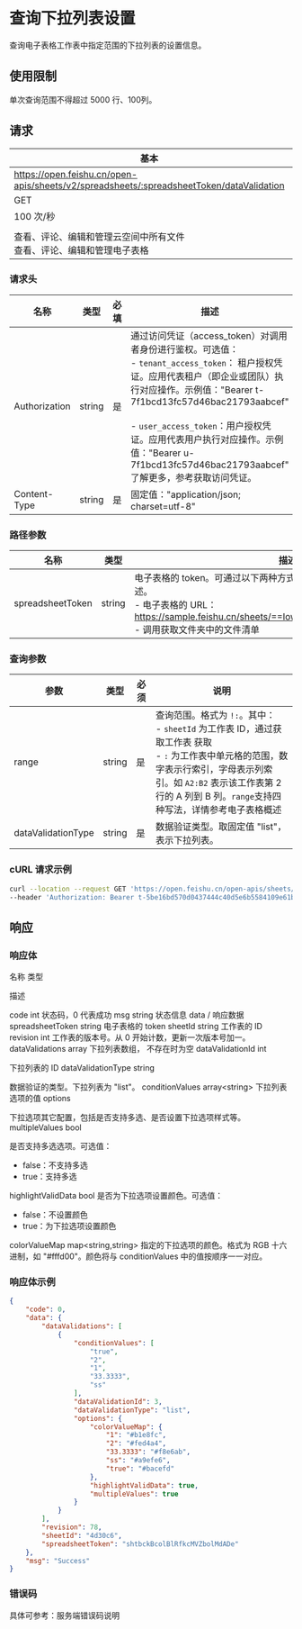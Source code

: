 # 查询下拉列表设置

查询电子表格工作表中指定范围的下拉列表的设置信息。

## 使用限制

单次查询范围不得超过 5000 行、100列。

## 请求
| 基本 |  |
| --- | --- |
| https://open.feishu.cn/open-apis/sheets/v2/spreadsheets/:spreadsheetToken/dataValidation |
| GET |
| 100 次/秒 |
|  |
| 查看、评论、编辑和管理云空间中所有文件<br>查看、评论、编辑和管理电子表格 |


### 请求头
| 名称 | 类型 | 必填 | 描述 |
| --- | --- | --- | --- |
| Authorization | string | 是 | 通过访问凭证（access_token）对调用者身份进行鉴权。可选值：<br>- `tenant_access_token`： 租户授权凭证。应用代表租户（即企业或团队）执行对应操作。示例值："Bearer t-7f1bcd13fc57d46bac21793aabcef"<br><br>- `user_access_token`：用户授权凭证。应用代表用户执行对应操作。示例值："Bearer u-7f1bcd13fc57d46bac21793aabcef"<br>了解更多，参考获取访问凭证。 |
| Content-Type | string | 是 | 固定值："application/json; charset=utf-8" |


### 路径参数



| 名称 | 类型 | 描述 |
| --- | --- | --- |
| spreadsheetToken | string | 电子表格的 token。可通过以下两种方式获取。了解更多，参考电子表格概述。<br>- 电子表格的 URL：https://sample.feishu.cn/sheets/==Iow7sNNEphp3WbtnbCscPqabcef==<br>- 调用获取文件夹中的文件清单 |



### 查询参数

| 参数 | 类型 | 必须 | 说明 |
| --- | --- | --- | --- |
| range | string | 是 | 查询范围。格式为 `!:`。其中：<br>- `sheetId` 为工作表 ID，通过获取工作表 获取<br>- `:` 为工作表中单元格的范围，数字表示行索引，字母表示列索引。如 `A2:B2` 表示该工作表第 2 行的 A 列到 B 列。`range`支持四种写法，详情参考电子表格概述 |
| dataValidationType | string | 是 | 数据验证类型。取固定值 "list"，表示下拉列表。 |


###  cURL 请求示例
```bash
curl --location --request GET 'https://open.feishu.cn/open-apis/sheets/v2/spreadsheets/shtcngNygNfuqhxTBf588jwgWbJ/dataValidation?&range=BzY8T5!A2:A100' \
--header 'Authorization: Bearer t-5be16bd570d0437444c40d5e6b5584109e61b0b1' \
```


 ## 响应

### 响应体
  

<md-dt-table>
<md-dt-thead>
<md-dt-tr>
<md-dt-th style="width: 40%;">名称</md-dt-th>
<md-dt-th style="width: 20%;">类型</md-dt-th>

<md-dt-th style="width: 30%;">描述</md-dt-th>
</md-dt-tr>
</md-dt-thead>
<md-dt-tbody>
  
<md-dt-tr level="0">
<md-dt-td>
code
</md-dt-td>
<md-dt-td>
int
</md-dt-td>

<md-dt-td>
状态码，0 代表成功
</md-dt-td>
</md-dt-tr>
  
<md-dt-tr level="0">
<md-dt-td>
msg
</md-dt-td>
<md-dt-td>
string
</md-dt-td>

<md-dt-td>
状态信息
</md-dt-td>
</md-dt-tr>
  
<md-dt-tr level="0">
<md-dt-td>
data
</md-dt-td>
<md-dt-td>
/
</md-dt-td>

<md-dt-td>
响应数据
</md-dt-td>
</md-dt-tr>
  
<md-dt-tr level="1">
<md-dt-td>
spreadsheetToken
</md-dt-td>
<md-dt-td>
string
</md-dt-td>

<md-dt-td>
电子表格的 token
</md-dt-td>
</md-dt-tr>
<md-dt-tr level="1">
<md-dt-td>
sheetId
</md-dt-td>
<md-dt-td>
string
</md-dt-td>

<md-dt-td>
工作表的 ID
</md-dt-td>
</md-dt-tr>
<md-dt-tr level="1">
<md-dt-td>
revision
</md-dt-td>
<md-dt-td>
int
</md-dt-td>

<md-dt-td>
工作表的版本号。从 0 开始计数，更新一次版本号加一。
</md-dt-td>
</md-dt-tr>
<md-dt-tr level="1">
<md-dt-td>
dataValidations
</md-dt-td>
<md-dt-td>
array
</md-dt-td>

<md-dt-td>
下拉列表数组， 不存在时为空
</md-dt-td>
</md-dt-tr>
<md-dt-tr level="2">
<md-dt-td>
dataValidationId
</md-dt-td>
<md-dt-td>
int
</md-dt-td>

<md-dt-td>
	
下拉列表的 ID
</md-dt-td>
</md-dt-tr>
<md-dt-tr level="2">
<md-dt-td>
dataValidationType
</md-dt-td>
<md-dt-td>
string
</md-dt-td>

<md-dt-td>
数据验证的类型。下拉列表为 "list"。
</md-dt-td>
</md-dt-tr>
<md-dt-tr level="2">
<md-dt-td>
conditionValues
</md-dt-td>
<md-dt-td>
array&lt;string&gt;
</md-dt-td>

<md-dt-td>
下拉列表选项的值
</md-dt-td>
</md-dt-tr>
<md-dt-tr level="2">
<md-dt-td>
options
</md-dt-td>
<md-dt-td>

</md-dt-td>

<md-dt-td>
	
下拉选项其它配置，包括是否支持多选、是否设置下拉选项样式等。
</md-dt-td>
</md-dt-tr>
<md-dt-tr level="3">
<md-dt-td>
multipleValues
</md-dt-td>
<md-dt-td>
bool
</md-dt-td>

<md-dt-td>
是否支持多选选项。可选值：

- false：不支持多选
- true：支持多选
</md-dt-td>
</md-dt-tr>
<md-dt-tr level="3">
<md-dt-td>
highlightValidData
</md-dt-td>
<md-dt-td>
bool
</md-dt-td>

<md-dt-td>
是否为下拉选项设置颜色。可选值：

- false：不设置颜色
- true：为下拉选项设置颜色
</md-dt-td>
</md-dt-tr>
<md-dt-tr level="3">
<md-dt-td>
colorValueMap
</md-dt-td>
<md-dt-td>
map&lt;string,string&gt;
</md-dt-td>

<md-dt-td>
指定的下拉选项的颜色。格式为 RGB 十六进制，如 "#fffd00"。颜色将与 conditionValues 中的值按顺序一一对应。</md-dt-td>
</md-dt-tr>
</md-dt-tbody>
</md-dt-table>

  
### 响应体示例

```json
{
    "code": 0,
    "data": {
        "dataValidations": [
            {
                "conditionValues": [
                    "true",
                    "2",
                    "1",
                    "33.3333",
                    "ss"
                ],
                "dataValidationId": 3,
                "dataValidationType": "list",
                "options": {
                    "colorValueMap": {
                        "1": "#b1e8fc",
                        "2": "#fed4a4",
                        "33.3333": "#f8e6ab",
                        "ss": "#a9efe6",
                        "true": "#bacefd"
                    },
                    "highlightValidData": true,
                    "multipleValues": true
                }
            }
        ],
        "revision": 78,
        "sheetId": "4d30c6",
        "spreadsheetToken": "shtbckBcolBlRfkcMVZbolMdADe"
    },
    "msg": "Success"
}
```  
  
### 错误码

具体可参考：服务端错误码说明